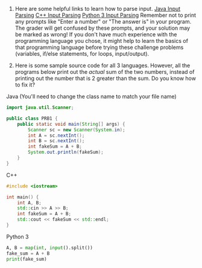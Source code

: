 1. Here are some helpful links to learn how to parse input.
[Java Input Parsing](https://www.programiz.com/java-programming/scanner)
[C++ Input Parsing](https://www.learncpp.com/cpp-tutorial/introduction-to-iostream-cout-cin-and-endl/)
[Python 3 Input Parsing](https://pynative.com/python-input-function-get-user-input/)
Remember not to print any prompts like "Enter a number" or "The answer is" in your program. The grader will get confused by these prompts, and your solution may be marked as wrong! If you don't have much experience with the programming language you chose, it might help to learn the basics of that programming language before trying these challenge problems (variables, if/else statements, for loops, input/output).

2. Here is some sample source code for all 3 languages. However, all the programs below print out the *actual* sum of the two numbers, instead of printing out the number that is $2$ greater than the sum. Do you know how to fix it?

Java (You'll need to change the class name to match your file name)
```java
import java.util.Scanner;

public class PRB1 {
	public static void main(String[] args) {
		Scanner sc = new Scanner(System.in);
		int A = sc.nextInt();
		int B = sc.nextInt();
		int fakeSum = A + B;
		System.out.println(fakeSum);
	}
}
```
C++
```cpp
#include <iostream>

int main() {
	int A, B;
	std::cin >> A >> B;
	int fakeSum = A + B;
	std::cout << fakeSum << std::endl;
}
```
Python 3
```python
A, B = map(int, input().split())
fake_sum = A + B
print(fake_sum)
```